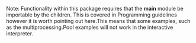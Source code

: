 Note: Functionality within this package requires that the __main__ 
module be importable by the children. This is covered in Programming 
guidelines however it is worth pointing out here.This means that some 
examples, such as the multiprocessing.Pool examples will not work in 
the interactive interpreter.
